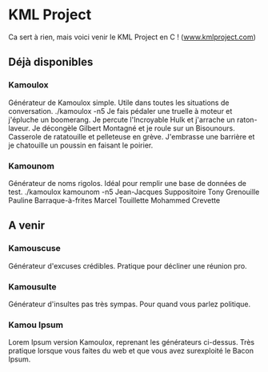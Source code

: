 KML Project
===========
Ca sert à rien, mais voici venir le KML Project en C ! (www.kmlproject.com)

Déjà disponibles
----------------
### Kamoulox
Générateur de Kamoulox simple. Utile dans toutes les situations de conversation.
    ./kamoulox -n5
    Je fais pédaler une truelle à moteur et j'épluche un boomerang.
    Je percute l'Incroyable Hulk et j'arrache un raton-laveur.
    Je décongèle Gilbert Montagné et je roule sur un Bisounours.
    Casserole de ratatouille et pelleteuse en grève.
    J'embrasse une barrière et je chatouille un poussin en faisant le poirier.

### Kamounom
Générateur de noms rigolos. Idéal pour remplir une base de données de test.
    ./kamoulox kamounom -n5
    Jean-Jacques Suppositoire
    Tony Grenouille
    Pauline Barraque-à-frites
    Marcel Touillette
    Mohammed Crevette

A venir
-------
### Kamouscuse
Générateur d'excuses crédibles. Pratique pour décliner une réunion pro.

### Kamousulte
Générateur d'insultes pas très sympas. Pour quand vous parlez politique.

### Kamou Ipsum
Lorem Ipsum version Kamoulox, reprenant les générateurs ci-dessus. Très pratique 
lorsque vous faites du web et que vous avez surexploité le Bacon Ipsum.

